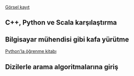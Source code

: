 [Görsel kayıt](https://drive.google.com/file/d/10tiLkU8YxDbUqX3pu7uLLMFxUOobpaXc)

C++, Python ve Scala karşılaştırma 
---


Bilgisayar mühendisi gibi kafa yürütme 
---
[Python'la öğrenme kitabı](...)


Dizilerle arama algoritmalarına giriş
---

